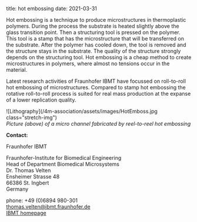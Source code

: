 title: hot embossing
date: 2021-03-31

Hot embossing is a technique to produce microstructures in thermoplastic polymers. During the process the substrate is heated slightly above the glass transition point. Then a structuring tool is pressed on the polymer. This tool is a stamp that has the microstructure that will be transferred on the substrate. After the polymer has cooled down, the tool is removed and the structure stays in the substrate. 
The quality of the structure strongly depends on the structuring tool. Hot embossing is a cheap method to create microstructures in polymers, where almost no tensions occur in the material.

Latest research activities of Fraunhofer IBMT have focussed on roll-to-roll hot embossing of microstructures. Compared to stamp hot embossing the rotative roll-to-roll process is suited for real mass production at the expanse of a lower replication quality.
<!--break-->
![Lithography](/4m-association/assets/images/HotEmboss.jpg class="stretch-img")    
*Picture (above) of a micro channel fabricated by reel-to-reel hot embossing*  

__Contact:__

Fraunhofer IBMT

Fraunhofer-Institute for Biomedical Engineering  
Head of Department Biomedical Microsystems  
Dr. Thomas Velten   
Ensheimer Strasse 48   
66386 St. Ingbert   
Germany  



phone: +49 (0)6894 980-301   
thomas.velten@ibmt.fraunhofer.de  
[IBMT homepage](http://www.ibmt.fraunhofer.de/fhg/ibmt_en/biomedical_engineering/biomedical_microsystems/microsensors_microfluidics/index.jsp)